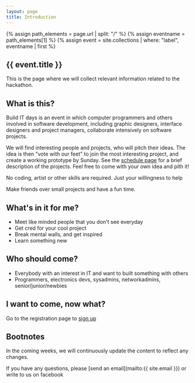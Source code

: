 ```yaml
---
layout: page
title: Introduction
---
```


{% assign path_elements = page.url | split: "/"  %}
{% assign eventname = path_elements[1] %}
{% assign event = site.collections | where: "label", eventname | first %}

{{ event.title }}
---------------------------------

This is the page where we will collect relevant information related to the hackathon.


What is this?
---------------

Build IT days is an event in which computer programmers and others involved in software development, including graphic designers, interface designers and project managers, collaborate intensively on software projects.

We will find interesting people and projects, who will pitch their ideas. The idea is then "vote with our feet" to join the most interesting project, and create a working prototype by Sunday. See the [schedule page]({{site.baseurl}}/{{eventname}}/schedule.html) for a brief description of the projects. Feel free to come with your own idea and pith it!

No coding, artist or other skills are required. Just your willingness to help

Make friends over small projects and have a fun time.


What's in it for me?
-----------------------

* Meet like minded people that you don't see everyday
* Get cred for your cool project
* Break mental walls, and get inspired
* Learn something new

Who should come?
--------------------

* Everybody with an interest in IT and want to built something with others
* Programmers, electronics devs, sys­admins, networkadmins, senior/junior/newbies


I want to come, now what?
-----------------------------

Go to the registration page to [sign up]({{site.baseurl}}/{{eventname}}/sign_up.html)


Bootnotes
--------------

In the coming weeks, we will continuously update the content to reflect any changes.

If you have any questions, please [send an email](mailto:{{ site.email }}) or write to us on facebook
